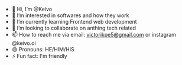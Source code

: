 - 👋 Hi, I’m @Keivo
- 👀 I’m interested in softwares and how they work
- 🌱 I’m currently learning Frontend web development
- 💞️ I’m looking to collaborate on anthing tech related
- 📫 How to reach me via email: victorikpe5@gmail.com or instagram @keivo.oi
- 😄 Pronouns: HE/HIM/HIS
- ⚡ Fun fact: I'm friendly
